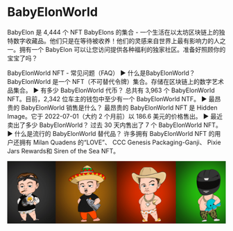 # BabyElonWorld

BabyElon 是 4,444 个 NFT BabyElons 的集合 - 一个生活在以太坊区块链上的独特数字收藏品。他们只是在等待被收养！他们的灵感来自世界上最有影响力的人之一。拥有一个 BabyElon 可以让您访问提供各种福利的独家社区。准备好照顾你的宝宝了吗？

BabyElonWorld NFT - 常见问题（FAQ）
▶ 什么是BabyElonWorld？
BabyElonWorld 是一个 NFT（不可替代令牌）集合。存储在区块链上的数字艺术品集合。
▶ 有多少 BabyElonWorld 代币？
总共有 3,963 个 BabyElonWorld NFT。目前，2,342 位车主的钱包中至少有一个 BabyElonWorld NTF。
▶ 最昂贵的 BabyElonWorld 销售是什么？
最昂贵的 BabyElonWorld NFT 是 Hidden Image。它于 2022-07-01（大约 2 个月前）以 186.6 美元的价格售出。
▶ 最近卖出了多少 BabyElonWorld？
过去 30 天内售出了 7 个 BabyElonWorld NFT。
▶ 什么是流行的 BabyElonWorld 替代品？
许多拥有 BabyElonWorld NFT 的用户还拥有 Milan Quadens 的“LOVE”、 CCC Genesis Packaging-Ganji、 Pixie Jars Rewards和 Siren of the Sea NFT。

![unnamed](unnamed.png)
